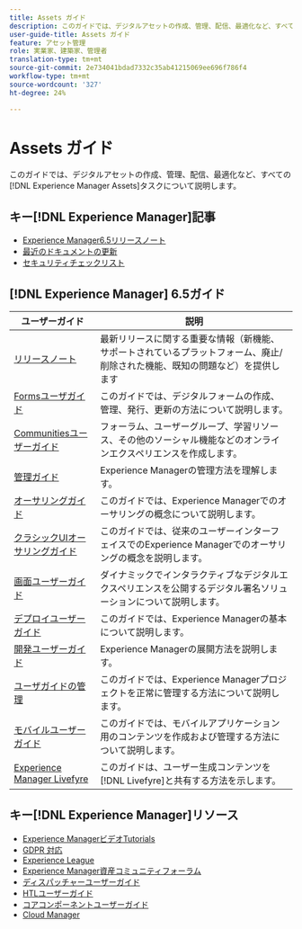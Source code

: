 ```yaml
---
title: Assets ガイド
description: このガイドでは、デジタルアセットの作成、管理、配信、最適化など、すべてのExperience Managerアセットタスクについて説明します。
user-guide-title: Assets ガイド
feature: アセット管理
role: 実業家、建築家、管理者
translation-type: tm+mt
source-git-commit: 2e734041bdad7332c35ab41215069ee696f786f4
workflow-type: tm+mt
source-wordcount: '327'
ht-degree: 24%

---
```



# Assets ガイド

このガイドでは、デジタルアセットの作成、管理、配信、最適化など、すべての[!DNL Experience Manager Assets]タスクについて説明します。

## キー[!DNL Experience Manager]記事

<!-- TBD: Some of these links will soon be updated. Change these when new articles go live on docs.adobe.com.
-->

* [Experience Manager6.5リリースノート](/help/release-notes/home.md)
* [最近のドキュメントの更新](https://experienceleague.adobe.com/docs/experience-manager-release-information/aem-release-updates/doc-updates/documentation-updates.html?lang=ja)
* [セキュリティチェックリスト](/help/sites-administering/security-checklist.md)

## [!DNL Experience Manager] 6.5ガイド

| ユーザーガイド | 説明 |
|--- |---|
| [リリースノート](/help/release-notes/home.md) | 最新リリースに関する重要な情報（新機能、サポートされているプラットフォーム、廃止/削除された機能、既知の問題など）を提供します |
| [Formsユーザガイド](/help/forms/home.md) | このガイドでは、デジタルフォームの作成、管理、発行、更新の方法について説明します。 |
| [Communitiesユーザーガイド](/help/communities/home.md) | フォーラム、ユーザーグループ、学習リソース、その他のソーシャル機能などのオンラインエクスペリエンスを作成します。 |
| [管理ガイド](/help/sites-administering/home.md) | Experience Managerの管理方法を理解します。 |
| [オーサリングガイド](/help/sites-authoring/home.md) | このガイドでは、Experience Managerでのオーサリングの概念について説明します。 |
| [クラシックUIオーサリングガイド](/help/sites-classic-ui-authoring/home.md) | このガイドでは、従来のユーザーインターフェイスでのExperience Managerでのオーサリングの概念を説明します。 |
| [画面ユーザーガイド](https://experienceleague.adobe.com/docs/experience-manager-screens/user-guide/aem-screens-introduction.html) | ダイナミックでインタラクティブなデジタルエクスペリエンスを公開するデジタル署名ソリューションについて説明します。 |
| [デプロイユーザーガイド](/help/sites-deploying/home.md) | このガイドでは、Experience Managerの基本について説明します。 |
| [開発ユーザーガイド](/help/sites-developing/home.md) | Experience Managerの展開方法を説明します。 |
| [ユーザガイドの管理](/help/managing/home.md) | このガイドでは、Experience Managerプロジェクトを正常に管理する方法について説明します。 |
| [モバイルユーザーガイド](/help/mobile/home.md) | このガイドでは、モバイルアプリケーション用のコンテンツを作成および管理する方法について説明します。 |
| [Experience Manager Livefyre](https://experienceleague.adobe.com/docs/livefyre/using/home.html) | このガイドは、ユーザー生成コンテンツを[!DNL Livefyre]と共有する方法を示します。 |

## キー[!DNL Experience Manager]リソース

* [Experience ManagerビデオTutorials](https://experienceleague.adobe.com/docs/experience-manager-learn/assets/overview.html?lang=en)
* [GDPR 対応](/help/managing/data-protection-and-privacy.md)
* [Experience League](https://experienceleague.adobe.com/?mv=other#recommended/solutions/experience-manager)
* [Experience Manager資産コミュニティフォーラム](https://experienceleaguecommunities.adobe.com/t5/Adobe-Experience-Manager-Assets/ct-p/experience-manager-assets-community)
* [ディスパッチャーユーザーガイド](https://experienceleague.adobe.com/docs/experience-manager-dispatcher/using/dispatcher.html?lang=ja)
* [HTLユーザーガイド](https://experienceleague.adobe.com/docs/experience-manager-htl/using/overview.html?lang=ja)
* [コアコンポーネントユーザーガイド](https://experienceleague.adobe.com/docs/experience-manager-core-components/using/introduction.html?lang=ja)
* [Cloud Manager](https://experienceleague.adobe.com/docs/experience-manager-cloud-manager/using/introduction-to-cloud-manager.html?lang=ja)
